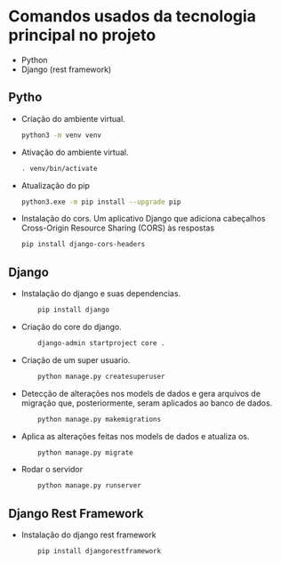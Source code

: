 # Comandos usados da tecnologia principal no projeto

- Python
- Django (rest framework)

## Pytho


- Criação do ambiente virtual.
    ~~~bash
    python3 -m venv venv
    ~~~
- Ativação do ambiente virtual.
    ~~~bash
    . venv/bin/activate
    ~~~
- Atualização do pip
    ~~~bash
    python3.exe -m pip install --upgrade pip
    ~~~
- Instalação do cors. Um aplicativo Django que adiciona cabeçalhos Cross-Origin Resource Sharing (CORS) às respostas
    ~~~bash
    pip install django-cors-headers
    ~~~


## Django

- Instalação do django e suas dependencias.
    ~~~bash
        pip install django
    ~~~

- Criação do core do django.
    ~~~bash
        django-admin startproject core . 
    ~~~
- Criação de um super usuario.
    ~~~bash    
        python manage.py createsuperuser
    ~~~
- Detecção de alterações nos models de dados e gera arquivos de migração que, posteriormente, seram aplicados ao banco de dados.
    ~~~bash    
        python manage.py makemigrations 
    ~~~
- Aplica as alterações feitas nos models de dados e atualiza os.
    ~~~bash    
        python manage.py migrate
    ~~~
- Rodar o servidor 
    ~~~bash    
        python manage.py runserver
    ~~~

## Django Rest Framework

- Instalação do django rest framework
    ~~~bash    
        pip install djangorestframework
    ~~~
